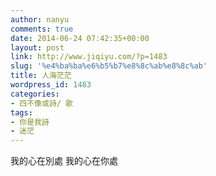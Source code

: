 ```yaml
---
author: nanyu
comments: true
date: 2014-06-24 07:42:35+00:00
layout: post
link: http://www.jiqiyu.com/?p=1483
slug: '%e4%ba%ba%e6%b5%b7%e8%8c%ab%e8%8c%ab'
title: 人海茫茫
wordpress_id: 1483
categories:
- 四不像或詩/ 歌
tags:
- 你是我詩
- 迷茫
---
```


我的心在別處
我的心在你處
